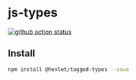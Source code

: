 # js-types

[![github action status](https://github.com/hexlet-components/js-types/workflows/Main%20workflow/badge.svg)](https://github.com/hexlet-components/js-types/actions)

## Install

```sh
npm install @hexlet/tagged-types --save
```
